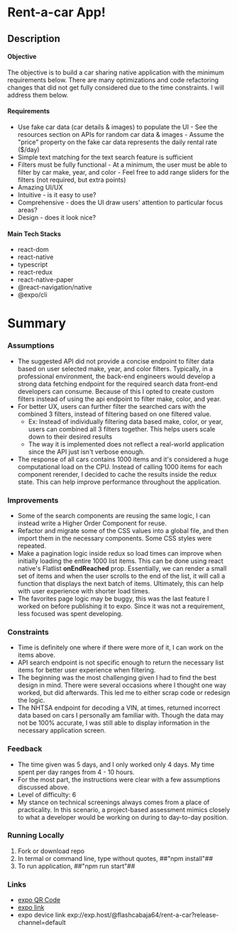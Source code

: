 # Rent-a-car App!
## Description
#### Objective
The objective is to build a car sharing native application with the minimum requirements below. There are many optimizations and code refactoring changes that did not get fully considered due to the time constraints. I will address them below.
#### Requirements
 -   Use fake car data (car details & images) to populate the UI
    -   See the resources section on APIs for random car data & images
    -   Assume the "price" property on the fake car data represents the daily rental rate ($/day)
 -   Simple text matching for the text search feature is sufficient
 -   Filters must be fully functional
    -   At a minimum, the user must be able to filter by car make, year, and color
    -   Feel free to add range sliders for the filters (not required, but extra points)
 -   Amazing UI/UX
 - Intuitive - is it easy to use?
 - Comprehensive - does the UI draw users' attention to particular focus areas?
 - Design - does it look nice?
#### Main Tech Stacks
 - react-dom
 - react-native
 - typescript
 - react-redux
 - react-native-paper
 - @react-navigation/native
 - @expo/cli

# Summary

### Assumptions
 - The suggested API did not provide a concise endpoint to filter data based on user selected make, year, and color filters. Typically, in a professional environment, the back-end engineers would develop a strong data fetching endpoint for the required search data front-end developers can consume. Because of this I opted to create custom filters instead of using the api endpoint to filter make, color, and year.
- For better UX, users can further filter the searched cars with the combined 3 filters, instead of filtering based on one filtered value. 
	- Ex: Instead of individually filtering data based make, color, or year, users can combined all 3 filters together. This helps users scale down to their desired results
	- The way it is implemented does not reflect a real-world application since the API just isn't verbose enough.
- The response of all cars contains 1000 items and it's considered a huge computational load on the CPU. Instead of calling 1000 items for each component rerender, I decided to cache the results inside the redux state. This can help improve performance throughout the application.

### Improvements
- Some of the search components are reusing the same logic, I can instead write a Higher Order Component for reuse. 
- Refactor and migrate some of the CSS values into a global file, and then import them in the necessary components. Some CSS styles were repeated.
- Make a pagination logic inside redux so load times can improve when initially loading the entire 1000 list items. This can be done using react native's Flatlist **onEndReached** prop. Essentially, we can render a small set of items and when the user scrolls to the end of the list, it will call a function that displays the next batch of items. Ultimately, this can help with user experience with shorter load times.
- The favorites page logic may be buggy, this was the last feature I worked on before publishing it to expo. Since it was not a requirement, less focused was spent developing.

### Constraints
- Time is definitely one where if there were more of it, I can work on the items above.
- API search endpoint is not specific enough to return the necessary list items for better user experience when filtering.
- The beginning was the most challenging given I had to find the best design in mind. There were several occasions where I thought one way worked, but did afterwards. This led me to either scrap code or redesign the logic.
- The NHTSA endpoint for decoding a VIN, at times, returned incorrect data based on cars I personally am familiar with. Though the data may not be 100% accurate, I was still able to display information in the necessary application screen.

### Feedback
- The time given was 5 days, and I only worked only 4 days. My time spent per day ranges from 4 - 10 hours.
- For the most part, the instructions were clear with a few assumptions discussed above.
- Level of difficulty: 6
- My stance on technical screenings always comes from a place of practicality. In this scenario, a project-based assessment mimics closely to what a developer would be working on during to day-to-day position.

### Running Locally
1. Fork or download repo
2. In termal or command line, type without quotes, ##"npm install"##
3. To run application, ##"npm run start"##

### Links
- [expo QR Code](https://qr.expo.dev/expo-go?owner=flashcabaja64&slug=rent-a-car&releaseChannel=default&host=exp.host)
- [expo link](https://expo.dev/@flashcabaja64/rent-a-car?serviceType=classic&distribution=expo-go)
- expo device link exp://exp.host/@flashcabaja64/rent-a-car?release-channel=default
